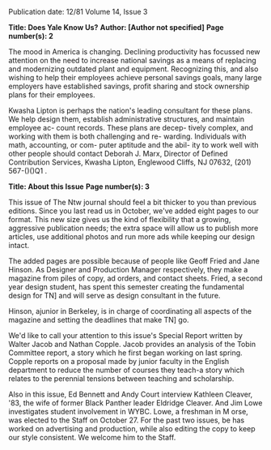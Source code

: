 Publication date: 12/81
Volume 14, Issue 3

**Title: Does Yale Know Us?**
**Author: [Author not specified]**
**Page number(s): 2**

The mood in America is changing. Declining productivity has focussed new 
attention on the need to increase national savings as a means of replacing 
and modernizing outdated plant and equipment. Recognizing this, and also 
wishing to help their employees achieve personal savings goals, many large 
employers have established savings, profit sharing and stock ownership plans 
for their employees. 


Kwasha Lipton is perhaps the nation's 
leading consultant for these plans. We 
help design them, establish administrative 
structures, and maintain employee ac-
count records. These plans are decep-
tively complex, and working with them is 
both challenging and re-
warding. Individuals with 
math, accounting, or com-
puter aptitude and the abil-
ity to work well with other 
people should contact 
Deborah J. Marx, Director 
of Defined Contribution 
Services, Kwasha Lipton, 
Englewood Cliffs, NJ 
07632, (201) 567-()()Q1 . 


**Title: About this Issue**
**Page number(s): 3**

This issue of The Ntw journal should 
feel a bit thicker to you than previous 
editions. Since you last read us in 
October, we've added eight pages to 
our format. This new size gives us the 
kind of flexibility that a growing, 
aggressive publication needs; the extra 
space will allow us to publish more 
articles, use additional photos and run 
more ads while keeping our design 
intact. 


The added pages are possible 
because of people like Geoff Fried and 
Jane Hinson. As Designer and 
Production Manager respectively, they 
make a magazine from piles of copy, 
ad orders, and contact sheets. Fried, a 
second year design student, has spent 
this semester creating the fundamental 
design for TN] and will serve as 
design consultant in the future. 


Hinson, ajunior in Berkeley, is in 
charge of coordinating all aspects of 
the magazine and setting the deadlines 
that make TN] go. 


We'd like to call your attention to 
this issue's Special Report written by 
Walter Jacob and Nathan Copple. 
Jacob provides an analysis of the 
Tobin Committee report, a story 
which he first began working on last 
spring. Copple reports on a proposal 
made by junior faculty in the English 
department to reduce the number of 
courses they teach-a story which 
relates to the perennial tensions 
between teaching and scholarship. 


Also in this issue, Ed Bennett and 
Andy Court interview Kathleen 
Cleaver, '83, the wife of former Black 
Panther leader Eldridge Cleaver. And 
Jim Lowe investigates student 
involvement in WYBC. Lowe, a 
freshman in M orse, was elected to the 
Staff on October 27. For the past two 
issues, be has worked on advertising 
and production, while also editing the 
copy to keep our style consistent. We 
welcome him to the Staff.